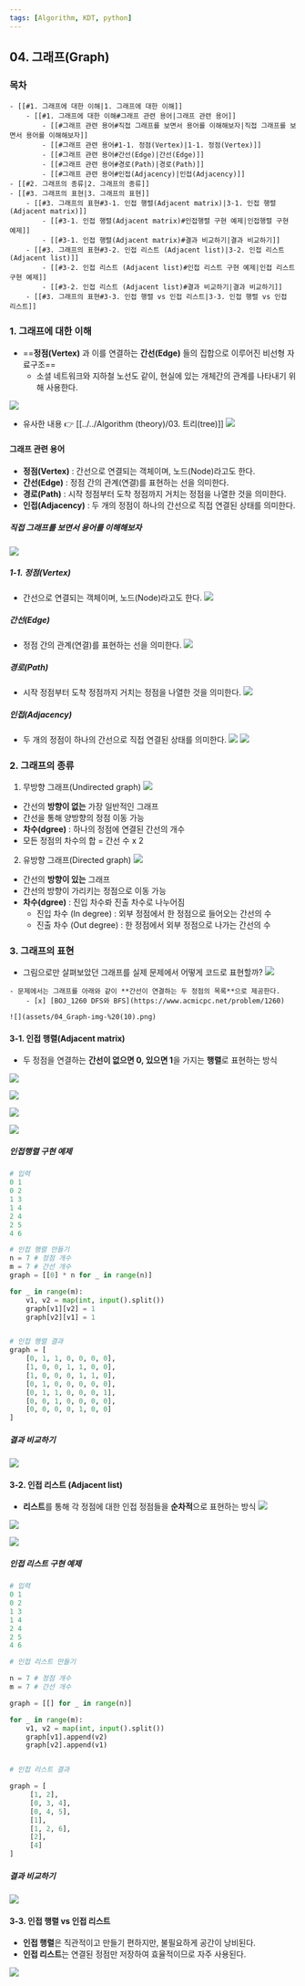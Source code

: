 ```yaml
---
tags: [Algorithm, KDT, python]
---
```


## 04. 그래프(Graph)
### 목차
```ad-note
- [[#1. 그래프에 대한 이해|1. 그래프에 대한 이해]]
	- [[#1. 그래프에 대한 이해#그래프 관련 용어|그래프 관련 용어]]
		- [[#그래프 관련 용어#직접 그래프를 보면서 용어를 이해해보자|직접 그래프를 보면서 용어를 이해해보자]]
		- [[#그래프 관련 용어#1-1. 정점(Vertex)|1-1. 정점(Vertex)]]
		- [[#그래프 관련 용어#간선(Edge)|간선(Edge)]]
		- [[#그래프 관련 용어#경로(Path)|경로(Path)]]
		- [[#그래프 관련 용어#인접(Adjacency)|인접(Adjacency)]]
- [[#2. 그래프의 종류|2. 그래프의 종류]]
- [[#3. 그래프의 표현|3. 그래프의 표현]]
	- [[#3. 그래프의 표현#3-1. 인접 행렬(Adjacent matrix)|3-1. 인접 행렬(Adjacent matrix)]]
		- [[#3-1. 인접 행렬(Adjacent matrix)#인접행렬 구현 예제|인접행렬 구현 예제]]
		- [[#3-1. 인접 행렬(Adjacent matrix)#결과 비교하기|결과 비교하기]]
	- [[#3. 그래프의 표현#3-2. 인접 리스트 (Adjacent list)|3-2. 인접 리스트 (Adjacent list)]]
		- [[#3-2. 인접 리스트 (Adjacent list)#인접 리스트 구현 예제|인접 리스트 구현 예제]]
		- [[#3-2. 인접 리스트 (Adjacent list)#결과 비교하기|결과 비교하기]]
	- [[#3. 그래프의 표현#3-3. 인접 행렬 vs 인접 리스트|3-3. 인접 행렬 vs 인접 리스트]]
```


### 1. 그래프에 대한 이해
- ==**정점(Vertex)** 과 이를 연결하는 **간선(Edge)** 들의 집합으로 이루어진 비선형 자료구조==
	- 소셜 네트워크와 지하철 노선도 같이, 현실에 있는 개체간의 관계를 나타내기 위해 사용한다.

![](assets/04_Graph-img-%20(1).png)

- 유사한 내용 👉 [[../../Algorithm (theory)/03. 트리(tree)]] 
![](../../Algorithm%20(theory)/03.%20트리(tree).md#^cb3c4e)


#### 그래프 관련 용어
- **정점(Vertex)** : 간선으로 연결되는 객체이며, 노드(Node)라고도 한다.
- **간선(Edge)** : 정점 간의 관계(연결)를 표현하는 선을 의미한다.
- **경로(Path)** : 시작 정점부터 도착 정점까지 거치는 정점을 나열한 것을 의미한다. 
- **인접(Adjacency)** : 두 개의 정점이 하나의 간선으로 직접 연결된 상태를 의미한다. 

##### 직접 그래프를 보면서 용어를 이해해보자 
![](assets/04_Graph-img-%20(2).png)


##### 1-1. 정점(Vertex)
- 간선으로 연결되는 객체이며, 노드(Node)라고도 한다.
	![](assets/04_Graph-img-%20(3).png)


##### 간선(Edge)
- 정점 간의 관계(연결)를 표현하는 선을 의미한다.
	![](assets/04_Graph-img-%20(4).png)


##### 경로(Path)
- 시작 정점부터 도착 정점까지 거치는 정점을 나열한 것을 의미한다. 
	![](assets/04_Graph-img-%20(5).png)


##### 인접(Adjacency)
- 두 개의 정점이 하나의 간선으로 직접 연결된 상태를 의미한다. 
	![](assets/04_Graph-img-%20(6).png)
	![](assets/04_Graph-img-%20(7).png)


### 2. 그래프의 종류
1) 무방향 그래프(Undirected graph)
![](assets/04_Graph-img-%20(8).png)

- 간선의 **방향이 없는** 가장 일반적인 그래프
- 간선을 통해 양방향의 정점 이동 가능
- **차수(dgree)** : 하나의 정점에 연결된 간선의 개수
- 모든 정점의 차수의 합 = 간선 수 x 2 

2) 유방향 그래프(Directed graph)
![](assets/04_Graph-img-%20(9).png)

- 간선의 **방향이 있는** 그래프
- 간선의 방향이 가리키는 정점으로 이동 가능
- **차수(dgree)** : 진입 차수롸 진출 차수로 나누어짐
	- 진입 차수 (In degree) : 외부 정점에서 한 정점으로 들어오는 간선의 수
	- 진출 차수 (Out degree) : 한 정점에서 외부 정점으로 나가는 간선의 수


### 3. 그래프의 표현
- 그림으로만 살펴보았던 그래프를 실제 문제에서 어떻게 코드로 표현할까? 
![](assets/04_Graph-img-%20(2).png)


```ad-question
- 문제에서는 그래프를 아래와 같이 **간선이 연결하는 두 정점의 목록**으로 제공한다.
	- [x] [BOJ_1260 DFS와 BFS](https://www.acmicpc.net/problem/1260) 

![](assets/04_Graph-img-%20(10).png)

```

#### 3-1. 인접 행렬(Adjacent matrix)
- 두 정점을 연결하는 **간선이 없으면 0, 있으면 1**을 가지는 **행렬**로 표현하는 방식

![](assets/04_Graph-img-%20(11).png)

![](assets/04_Graph-img-%20(12).png)

![](assets/04_Graph-img-%20(13).png)

![](assets/04_Graph-img-%20(14).png)

##### 인접행렬 구현 예제
```python
# 입력
0 1
0 2
1 3
1 4
2 4
2 5
4 6

# 인접 행렬 만들기
n = 7 # 정점 개수
m = 7 # 간선 개수
graph = [[0] * n for _ in range(n)]

for _ in range(m):
	v1, v2 = map(int, input().split())
	graph[v1][v2] = 1
	graph[v2][v1] = 1


# 인접 행렬 결과
graph = [
	[0, 1, 1, 0, 0, 0, 0],
	[1, 0, 0, 1, 1, 0, 0],
	[1, 0, 0, 0, 1, 1, 0],
	[0, 1, 0, 0, 0, 0, 0],
	[0, 1, 1, 0, 0, 0, 1],
	[0, 0, 1, 0, 0, 0, 0],
	[0, 0, 0, 0, 1, 0, 0]
]
```

##### 결과 비교하기
![](assets/04_Graph-img-%20(15).png)


#### 3-2. 인접 리스트 (Adjacent list)
- **리스트**를 통해 각 정점에 대한 인접 정점들을 **순차적**으로 표현하는 방식
![](assets/04_Graph-img-%20(16).png)

![](assets/04_Graph-img-%20(17).png)

![](assets/04_Graph-img-%20(18).png)


##### 인접 리스트 구현 예제
```python
# 입력
0 1
0 2
1 3
1 4
2 4
2 5
4 6

# 인접 리스트 만들기

n = 7 # 정점 개수
m = 7 # 간선 개수

graph = [[] for _ in range(n)]

for _ in range(m):
	v1, v2 = map(int, input().split())
	graph[v1].append(v2)
	graph[v2].append(v1)


# 인접 리스트 결과

graph = [
	 [1, 2],
	 [0, 3, 4],
	 [0, 4, 5],
	 [1],
	 [1, 2, 6],
	 [2],
	 [4]
]
```

##### 결과 비교하기
![](assets/04_Graph-img-%20(19).png)


#### 3-3. 인접 행렬 vs 인접 리스트 
- **인접 행렬**은 직관적이고 만들기 편하지만, 불필요하게 공간이 낭비된다.
- **인접 리스트**는 연결된 정점만 저장하여 효율적이므로 자주 사용된다.

![](assets/04_Graph-img-%20(20).png)
